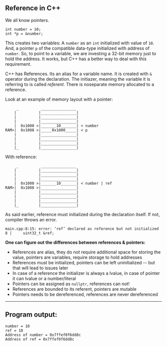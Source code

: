 ## Reference in C++

We all know pointers. 

    int number = 10;
    int *p = &number;

This creates two variables: A `number` as an `int` initialized with value of `10`. And, a pointer `p` of the compatible data-type initialized with address of `number`. So, to point to a variable, we are investing a 32-bit memory just to hold the address. It works, but C++ has a better way to deal with this requirement.

C++ has References. Its an alias for a variable name. It is created with `&` operator during the declaration. The initiazer, meaning the variable it is referring to is called *referent*. There is noseparate memory allocated to a reference. 

Look at an example of memory layout with a pointer:

         _          ________________
        |          |________________|
        |          |________________|
        |          |________________|
        |  0x1000 >|_______10_______| < number 
    RAM>|  0x1008 >|_____0x1000_____| < p
        |          |________________|
        |          |________________|
        |          |________________|
        |_         |________________|

With reference:

         _          ________________
        |          |________________|
        |          |________________|
        |          |________________|
        |  0x1000 >|_______10_______| < number | ref
    RAM>|  0x1008 >|________________|
        |          |________________|
        |          |________________|
        |          |________________|
        |_         |________________|

As said earlier, reference must initialized during the declaration itself. If not, compiler throws an error.

    main.cpp:8:15: error: ‘ref’ declared as reference but not initialized
    8 |     uint32_t &ref;

**One can figure out the differences between references & pointers:**
- References are alias, they do not require additional space for storing the value, pointers are variables, require storage to hold addresses
- References must be initialized, pointers can be left uninitialized -- but that will lead to issues later
- In case of a reference the initializer is always a lvalue, in case of pointer it can lvalue or a number/literal
- Pointers can be assigned as `nullptr`, references can not!
- References are bounded to its referent, pointers are mutable
- Pointers needs to be dereferenced, references are never dereferenced

***

## Program output:

    number = 10
    ref = 10
    Address of number = 0x7ffef0f6dd8c
    Address of ref = 0x7ffef0f6dd8c

